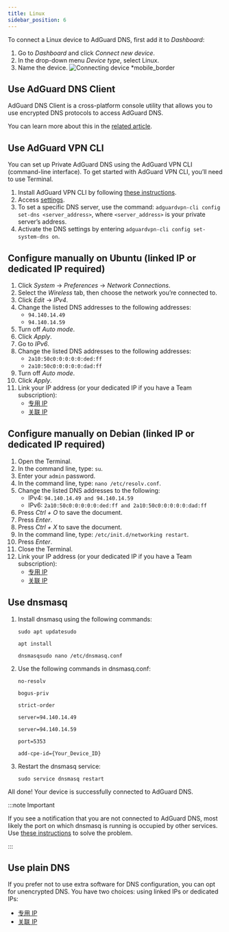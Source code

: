 ```yaml
---
title: Linux
sidebar_position: 6
---
```


To connect a Linux device to AdGuard DNS, first add it to _Dashboard_:

1. Go to _Dashboard_ and click _Connect new device_.
2. In the drop-down menu _Device type_, select Linux.
3. Name the device.
   ![Connecting device \*mobile\_border](https://cdn.adtidy.org/content/kb/dns/private/new_dns/connect/choose_linux.png)

## Use AdGuard DNS Client

AdGuard DNS Client is a cross-platform console utility that allows you to use encrypted DNS protocols to access AdGuard DNS.

You can learn more about this in the [related article](/dns-client/overview/).

## Use AdGuard VPN CLI

You can set up Private AdGuard DNS using the AdGuard VPN CLI (command-line interface). To get started with AdGuard VPN CLI, you’ll need to use Terminal.

1. Install AdGuard VPN CLI by following [these instructions](https://adguard-vpn.com/kb/adguard-vpn-for-linux/installation/).
2. Access [settings](https://adguard-vpn.com/kb/adguard-vpn-for-linux/settings/).
3. To set a specific DNS server, use the command: `adguardvpn-cli config set-dns <server_address>`, where `<server_address>` is your private server’s address.
4. Activate the DNS settings by entering `adguardvpn-cli config set-system-dns on`.

## Configure manually on Ubuntu (linked IP or dedicated IP required)

1. Click _System_ → _Preferences_ → _Network Connections_.
2. Select the _Wireless_ tab, then choose the network you’re connected to.
3. Click _Edit_ → _IPv4_.
4. Change the listed DNS addresses to the following addresses:
   - `94.140.14.49`
   - `94.140.14.59`
5. Turn off _Auto mode_.
6. Click _Apply_.
7. Go to _IPv6_.
8. Change the listed DNS addresses to the following addresses:
   - `2a10:50c0:0:0:0:0:ded:ff`
   - `2a10:50c0:0:0:0:0:dad:ff`
9. Turn off _Auto mode_.
10. Click _Apply_.
11. Link your IP address (or your dedicated IP if you have a Team subscription):
    - [专用 IP](/private-dns/connect-devices/other-options/dedicated-ip.md)
    - [关联 IP](/private-dns/connect-devices/other-options/linked-ip.md)

## Configure manually on Debian (linked IP or dedicated IP required)

1. Open the Terminal.
2. In the command line, type: `su`.
3. Enter your `admin` password.
4. In the command line, type: `nano /etc/resolv.conf`.
5. Change the listed DNS addresses to the following:
   - IPv4: `94.140.14.49 and 94.140.14.59`
   - IPv6: `2a10:50c0:0:0:0:0:ded:ff and 2a10:50c0:0:0:0:0:dad:ff`
6. Press _Ctrl + O_ to save the document.
7. Press _Enter_.
8. Press _Ctrl + X_ to save the document.
9. In the command line, type: `/etc/init.d/networking restart`.
10. Press _Enter_.
11. Close the Terminal.
12. Link your IP address (or your dedicated IP if you have a Team subscription):
    - [专用 IP](/private-dns/connect-devices/other-options/dedicated-ip.md)
    - [关联 IP](/private-dns/connect-devices/other-options/linked-ip.md)

## Use dnsmasq

1. Install dnsmasq using the following commands:

   `sudo apt updatesudo`

   `apt install`

   `dnsmasqsudo nano /etc/dnsmasq.conf`

2. Use the following commands in dnsmasq.conf:

   `no-resolv`

   `bogus-priv`

   `strict-order`

   `server=94.140.14.49`

   `server=94.140.14.59`

   `port=5353`

   `add-cpe-id={Your_Device_ID}`

3. Restart the dnsmasq service:

   `sudo service dnsmasq restart`

All done! Your device is successfully connected to AdGuard DNS.

:::note Important

If you see a notification that you are not connected to AdGuard DNS, most likely the port on which dnsmasq is running is occupied by other services. Use [these instructions](https://github.com/AdguardTeam/AdGuardHome/wiki/FAQ#bindinuse) to solve the problem.

:::

## Use plain DNS

If you prefer not to use extra software for DNS configuration, you can opt for unencrypted DNS. You have two choices: using linked IPs or dedicated IPs:

- [专用 IP](/private-dns/connect-devices/other-options/dedicated-ip.md)
- [关联 IP](/private-dns/connect-devices/other-options/linked-ip.md)
